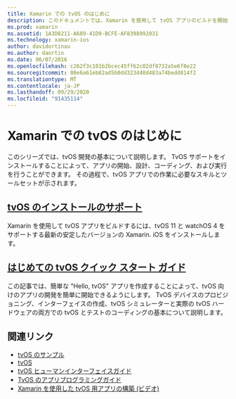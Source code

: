 ```yaml
---
title: Xamarin での tvOS のはじめに
description: このドキュメントでは、Xamarin を使用して tvOS アプリのビルドを開始する方法について説明します。 インストールガイドとクイックスタートガイドにリンクしています。
ms.prod: xamarin
ms.assetid: 1A3D8211-A689-41D9-BCFE-AF8398992031
ms.technology: xamarin-ios
author: davidortinau
ms.author: daortin
ms.date: 06/07/2016
ms.openlocfilehash: c262f3c101b2bcec45ff62c02df8732a5e6f8e22
ms.sourcegitcommit: 00e6a61eb82ad5b0dd323d48d483a74bedd814f2
ms.translationtype: MT
ms.contentlocale: ja-JP
ms.lasthandoff: 09/29/2020
ms.locfileid: "91435114"
---
```

# <a name="getting-started-with-tvos-in-xamarin"></a>Xamarin での tvOS のはじめに

このシリーズでは、tvOS 開発の基本について説明します。 TvOS サポートをインストールすることによって、アプリの開始、設計、コーディング、および実行を行うことができます。 その過程で、tvOS アプリでの作業に必要なスキルとツールセットが示されます。

## <a name="installing-tvos-support"></a>[tvOS のインストールのサポート](~/ios/tvos/get-started/installation.md)

Xamarin を使用して tvOS アプリをビルドするには、tvOS 11 と watchOS 4 をサポートする最新の安定したバージョンの Xamarin. iOS をインストールします。

## <a name="hello-tvos-quick-start-guide"></a>[はじめての tvOS クイック スタート ガイド](~/ios/tvos/get-started/hello-tvos.md)

この記事では、簡単な "Hello, tvOS" アプリを作成することによって、tvOS 向けのアプリの開発を簡単に開始できるようにします。 TvOS デバイスのプロビジョニング、インターフェイスの作成、tvOS シミュレーターと実際の tvOS ハードウェアの両方での tvOS とテストのコーディングの基本について説明します。

## <a name="related-links"></a>関連リンク

- [tvOS のサンプル](/samples/browse/?products=xamarin&term=Xamarin.iOS%2btvOS)
- [tvOS](https://developer.apple.com/tvos/)
- [tvOS ヒューマンインターフェイスガイド](https://developer.apple.com/tvos/human-interface-guidelines/)
- [TvOS のアプリプログラミングガイド](https://developer.apple.com/library/prerelease/tvos/documentation/General/Conceptual/AppleTV_PG/)
- [Xamarin を使用した tvOS 用アプリの構築 (ビデオ)](https://university.xamarin.com/lightninglectures/tvos-with-xamarin)